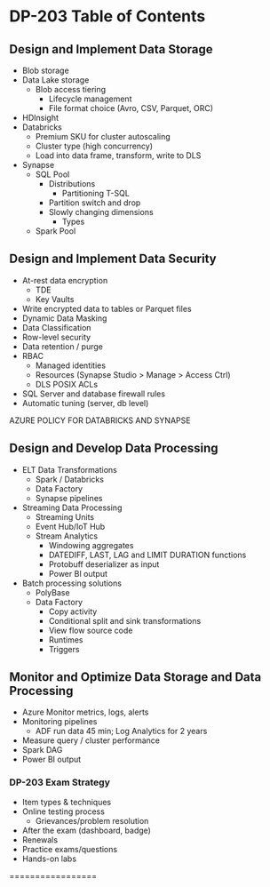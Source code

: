 # DP-203 Table of Contents


## Design and Implement Data Storage

* Blob storage
* Data Lake storage
  * Blob access tiering
    * Lifecycle management
    * File format choice (Avro, CSV, Parquet, ORC)
* HDInsight
* Databricks
  * Premium SKU for cluster autoscaling
  * Cluster type (high concurrency)
  * Load into data frame, transform, write to DLS
* Synapse
  * SQL Pool
    * Distributions
      * Partitioning T-SQL
    * Partition switch and drop
    * Slowly changing dimensions
      * Types
  * Spark Pool

## Design and Implement Data Security

* At-rest data encryption
  * TDE
  * Key Vaults
* Write encrypted data to tables or Parquet files
* Dynamic Data Masking
* Data Classification
* Row-level security
* Data retention / purge
* RBAC
  * Managed identities
  * Resources (Synapse Studio > Manage > Access Ctrl)
  * DLS POSIX ACLs
* SQL Server and database firewall rules
* Automatic tuning (server, db level)

AZURE POLICY FOR DATABRICKS AND SYNAPSE

## Design and Develop Data Processing

* ELT Data Transformations
  * Spark / Databricks
  * Data Factory
  * Synapse pipelines
* Streaming Data Processing
  * Streaming Units
  * Event Hub/IoT Hub
  * Stream Analytics
    * Windowing aggregates
    * DATEDIFF, LAST, LAG and LIMIT DURATION functions
    * Protobuff deserializer as input
    * Power BI output
* Batch processing solutions
  * PolyBase
  * Data Factory
    * Copy activity
    * Conditional split and sink transformations
    * View flow source code
    * Runtimes
    * Triggers

## Monitor and Optimize Data Storage and Data Processing

* Azure Monitor metrics, logs, alerts
* Monitoring pipelines
  * ADF run data 45 min; Log Analytics for 2 years
* Measure query / cluster performance
* Spark DAG
* Power BI output

### DP-203 Exam Strategy

* Item types & techniques
* Online testing process
  * Grievances/problem resolution
* After the exam (dashboard, badge)
* Renewals
* Practice exams/questions
* Hands-on labs

=================
